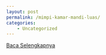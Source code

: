 ```yaml
---
layout: post
permalink: /mimpi-kamar-mandi-luas/
categories:
    - Uncategorized
---
```


[Baca Selengkapnya](/04)